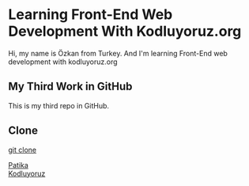 # Learning Front-End Web Development With Kodluyoruz.org
Hi, my name is Özkan from Turkey. And I'm learning Front-End web development with kodluyoruz.org

## My Third Work in GitHub
This is my third repo in GitHub.

## Clone
[git clone](https://github.com/ozkanerguder/html3.git)

<a href="https://patika.dev.com">Patika</a>
<br>
<a href="https://kodluyoruz.org/tr/kodluyoruz/">Kodluyoruz</a>
